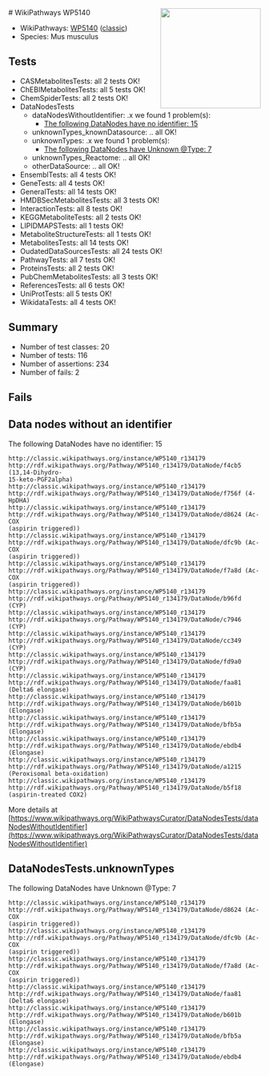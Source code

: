<img style="float: right; width: 200px" src="https://upload.wikimedia.org/wikipedia/commons/thumb/8/83/Wplogo_with_text_500.png/640px-Wplogo_with_text_500.png" />
# WikiPathways WP5140

* WikiPathways: [WP5140](https://wikipathways.org/pathways/WP5140) ([classic](https://classic.wikipathways.org/instance/WP5140))
* Species: Mus musculus
## Tests
* CASMetabolitesTests: all 2 tests OK!
* ChEBIMetabolitesTests: all 5 tests OK!
* ChemSpiderTests: all 2 tests OK!
* DataNodesTests
    * dataNodesWithoutIdentifier: .x we found 1 problem(s):
        * [The following DataNodes have no identifier: 15](#8792c495)
    * unknownTypes_knownDatasource: .. all OK!
    * unknownTypes: .x we found 1 problem(s):
        * [The following DataNodes have Unknown @Type: 7](#839973e5)
    * unknownTypes_Reactome: .. all OK!
    * otherDataSource: .. all OK!
* EnsemblTests: all 4 tests OK!
* GeneTests: all 4 tests OK!
* GeneralTests: all 14 tests OK!
* HMDBSecMetabolitesTests: all 3 tests OK!
* InteractionTests: all 8 tests OK!
* KEGGMetaboliteTests: all 2 tests OK!
* LIPIDMAPSTests: all 1 tests OK!
* MetaboliteStructureTests: all 1 tests OK!
* MetabolitesTests: all 14 tests OK!
* OudatedDataSourcesTests: all 24 tests OK!
* PathwayTests: all 7 tests OK!
* ProteinsTests: all 2 tests OK!
* PubChemMetabolitesTests: all 3 tests OK!
* ReferencesTests: all 6 tests OK!
* UniProtTests: all 5 tests OK!
* WikidataTests: all 4 tests OK!


## Summary

* Number of test classes: 20
* Number of tests: 116
* Number of assertions: 234
* Number of fails: 2

## Fails

<a name="8792c495" />

## Data nodes without an identifier

The following DataNodes have no identifier: 15
```
http://classic.wikipathways.org/instance/WP5140_r134179 http://rdf.wikipathways.org/Pathway/WP5140_r134179/DataNode/f4cb5 (13,14-Dihydro-
15-keto-PGF2alpha)
http://classic.wikipathways.org/instance/WP5140_r134179 http://rdf.wikipathways.org/Pathway/WP5140_r134179/DataNode/f756f (4-HpDHA)
http://classic.wikipathways.org/instance/WP5140_r134179 http://rdf.wikipathways.org/Pathway/WP5140_r134179/DataNode/d8624 (Ac-COX
(aspirin triggered))
http://classic.wikipathways.org/instance/WP5140_r134179 http://rdf.wikipathways.org/Pathway/WP5140_r134179/DataNode/dfc9b (Ac-COX
(aspirin triggered))
http://classic.wikipathways.org/instance/WP5140_r134179 http://rdf.wikipathways.org/Pathway/WP5140_r134179/DataNode/f7a8d (Ac-COX
(aspirin triggered))
http://classic.wikipathways.org/instance/WP5140_r134179 http://rdf.wikipathways.org/Pathway/WP5140_r134179/DataNode/b96fd (CYP)
http://classic.wikipathways.org/instance/WP5140_r134179 http://rdf.wikipathways.org/Pathway/WP5140_r134179/DataNode/c7946 (CYP)
http://classic.wikipathways.org/instance/WP5140_r134179 http://rdf.wikipathways.org/Pathway/WP5140_r134179/DataNode/cc349 (CYP)
http://classic.wikipathways.org/instance/WP5140_r134179 http://rdf.wikipathways.org/Pathway/WP5140_r134179/DataNode/fd9a0 (CYP)
http://classic.wikipathways.org/instance/WP5140_r134179 http://rdf.wikipathways.org/Pathway/WP5140_r134179/DataNode/faa81 (Delta6 elongase)
http://classic.wikipathways.org/instance/WP5140_r134179 http://rdf.wikipathways.org/Pathway/WP5140_r134179/DataNode/b601b (Elongase)
http://classic.wikipathways.org/instance/WP5140_r134179 http://rdf.wikipathways.org/Pathway/WP5140_r134179/DataNode/bfb5a (Elongase)
http://classic.wikipathways.org/instance/WP5140_r134179 http://rdf.wikipathways.org/Pathway/WP5140_r134179/DataNode/ebdb4 (Elongase)
http://classic.wikipathways.org/instance/WP5140_r134179 http://rdf.wikipathways.org/Pathway/WP5140_r134179/DataNode/a1215 (Peroxisomal beta-oxidation)
http://classic.wikipathways.org/instance/WP5140_r134179 http://rdf.wikipathways.org/Pathway/WP5140_r134179/DataNode/b5f18 (aspirin-treated COX2)
```

More details at [https://www.wikipathways.org/WikiPathwaysCurator/DataNodesTests/dataNodesWithoutIdentifier](https://www.wikipathways.org/WikiPathwaysCurator/DataNodesTests/dataNodesWithoutIdentifier)

<a name="839973e5" />

## DataNodesTests.unknownTypes

The following DataNodes have Unknown @Type: 7
```
http://classic.wikipathways.org/instance/WP5140_r134179 http://rdf.wikipathways.org/Pathway/WP5140_r134179/DataNode/d8624 (Ac-COX
(aspirin triggered))
http://classic.wikipathways.org/instance/WP5140_r134179 http://rdf.wikipathways.org/Pathway/WP5140_r134179/DataNode/dfc9b (Ac-COX
(aspirin triggered))
http://classic.wikipathways.org/instance/WP5140_r134179 http://rdf.wikipathways.org/Pathway/WP5140_r134179/DataNode/f7a8d (Ac-COX
(aspirin triggered))
http://classic.wikipathways.org/instance/WP5140_r134179 http://rdf.wikipathways.org/Pathway/WP5140_r134179/DataNode/faa81 (Delta6 elongase)
http://classic.wikipathways.org/instance/WP5140_r134179 http://rdf.wikipathways.org/Pathway/WP5140_r134179/DataNode/b601b (Elongase)
http://classic.wikipathways.org/instance/WP5140_r134179 http://rdf.wikipathways.org/Pathway/WP5140_r134179/DataNode/bfb5a (Elongase)
http://classic.wikipathways.org/instance/WP5140_r134179 http://rdf.wikipathways.org/Pathway/WP5140_r134179/DataNode/ebdb4 (Elongase)
```

